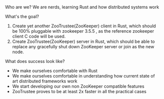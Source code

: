 Who are we?
We are nerds, learning Rust and how distributed systems work

What's the goal?
1. Create yet another ZooTrustee(ZooKeeper) client in Rust, which should be 100% pluggable with zookeeper 3.5.5 , as the reference zookeeper client C code will be used.
2. Create ZooTrustee(ZooKeeper) server in Rust, which should be able to replace any gracefully shut down ZooKeeper server or join as the new node.

What does success look like?
* We make ourselves comfortable with Rust
* We make ourselves comfortable in understanding how current state of art distributed frameworks work
* We start developing our own non ZooKeeper compatible features
* ZooTrustee proves to be at least 2x faster in all the practical cases
